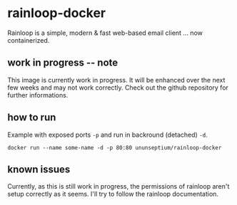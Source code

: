 # rainloop-docker
Rainloop is a simple, modern & fast web-based email client ... now containerized.

## work in progress -- note 
This image is currently work in progress. It will be enhanced over the next few weeks and may not work correctly. 
Check out the github repository for further informations.

## how to run
Example with exposed ports `-p` and run in backround (detached) `-d`.

`docker run --name some-name -d -p 80:80 ununseptium/rainloop-docker`

## known issues
Currently, as this is still work in progress, the permissions of rainloop aren't setup correctly as it seems. I'll try to follow the rainloop documentation. 
